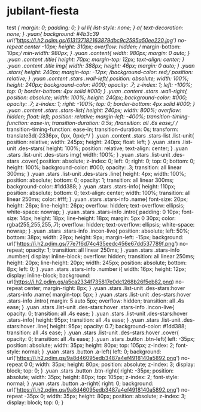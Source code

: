 # jubilant-fiesta
test
*{
	margin: 0;
	padding: 0;
}
ul li{
	list-style: none;
}
a{
	text-decoration: none;
}
.yuan{
	background: #4b3c39 url('https://i.h2.pdim.gs/613137182163879dbc9c2595a50ee220.jpg') 
	no-repeat center -10px;
    height: 310px;
    overflow: hidden;
/*    margin-bottom: 10px;*/
    min-width: 980px;
}
.yuan .content{
	width: 980px;
	margin: 0 auto;
}
.yuan .content .title{
	height: 70px;
	margin-top: 12px;
	text-align: center;
}
.yuan .content .title img{
    width: 388px;
    height: 46px;
    margin: 0 auto;
}
.yuan .stars{
	height: 240px;
	margin-top: -12px;
	/*background-color: red;*/
	position: relative;
}
.yuan .content .stars .wall-left{
	position: absolute;
    width: 100%;
    height: 240px;
    background-color: #000;
    opacity: .7;
    z-index: 1;
    left: -100%;
    top: 0;
    border-bottom: 4px solid #000;
}
.yuan .content .stars .wall-right{
	position: absolute;
    width: 100%;
    height: 240px;
    background-color: #000;
    opacity: .7;
    z-index: 1;
    right: -100%;
    top: 0;
    border-bottom: 4px solid #000;
}
.yuan .content .stars .stars-list{
    height: 240px;
    width: 800%;
    overflow: hidden;
    float: left;
    position: relative;
    margin-left: -400%;
    transition-timing-function: ease-in;
    transition-duration: 0.5s;
    /*transition: all .6s ease;*/
   /* transition-timing-function: ease-in;
    transition-duration: 0s;
    transform: translate3d(-2336px, 0px, 0px);*/
}
.yuan .content .stars .stars-list .list-unit{
	position: relative;
	width: 245px;
	height: 240px;
	float: left;
}
.yuan .stars .list-unit .des-stars{
	height: 100%;
    position: relative;
    text-align: center;
}
.yuan .stars .list-unit .des-stars img{
	width: 100%;
}
.yuan .stars .list-unit .des-stars .cover{
	position: absolute;
    z-index: 0;
    left: 0;
    right: 0;
    top: 0;
    bottom: 0;
	height: 100%;
	background-color: #000;
	opacity: .3;
	transition: all linear 300ms;
}
.yuan .stars .list-unit .des-stars .line{
	height: 4px;
    width: 100%;
    position: absolute;
    bottom: 0;
    opacity: 1;
    transition: all linear 300ms;
    background-color: #1dd388;
}
.yuan .stars .stars-info{
	height: 110px;
    position: absolute;
    bottom: 0;
    text-align: center;
    width: 100%;
    transition: all linear 250ms;
    color: #fff;
}
.yuan .stars .stars-info .name{
	font-size: 20px;
    height: 26px;
    line-height: 26px;
    overflow: hidden;
    text-overflow: ellipsis;
    white-space: nowrap;
}
.yuan .stars .stars-info .intro{
    padding: 0 10px;
    font-size: 14px;
    height: 18px;
    line-height: 18px;
    margin: 5px 0 30px;
    color: rgba(255,255,255,.7);
    overflow: hidden;
    text-overflow: ellipsis;
    white-space: nowrap;
}
.yuan .stars .stars-info .incon-live{
	position: absolute;
    left: 50%;
    bottom: 38px;
    width: 29px;
    height: 9px;
    margin-left: -15px;
    background: url('https://i.h2.pdim.gs/77e7f6d74c435eedc456e67dd537789f.png') no-repeat;
    opacity: 1;
    transition: all linear 250ms;
}
.yuan .stars .stars-info .number{
	display: inline-block;
    overflow: hidden;
    transition: all linear 250ms;
    height: 20px;
    line-height: 20px;
    width: 245px;
    position: absolute;
    bottom: 8px;
    left: 0;
}
.yuan .stars .stars-info .number i{
	width: 16px;
    height: 12px;
    display: inline-block;
    background: url(https://i.h2.pdim.gs/a5ca2334f735817e0dc1268b26f5eb82.png) no-repeat center;
    margin-right: 8px;
}
.yuan .stars .list-unit .des-stars:hover .stars-info .name{
	margin-top: 5px;
}
.yuan .stars .list-unit .des-stars:hover .stars-info .intro{
    margin: 5 auto 5px;
    overflow: hidden;
    transition:  all .4s ease;
}
.yuan .stars .list-unit .des-stars:hover .stars-info .incon-live{
	opacity: 0;
	transition: all .4s ease;
}
.yuan .stars .list-unit .des-stars:hover .stars-info{
    height: 95px;
    transition: all .4s ease;
}
.yuan .stars .list-unit .des-stars:hover  .line{
	height: 95px;
	opacity: 0.7;
	background-color: #1dd388;
	transition: all .4s ease;
}
.yuan .stars .list-unit .des-stars:hover .cover{
	opacity: 0;
	transition: all .4s ease;
}
.yuan .stars .button .btn-left{
	left: -35px;
    position: absolute;
    width: 35px;
    height: 80px;
    top: 105px;
    z-index: 2;
    font-style: normal;
}
.yuan .stars .button .a-left{
	left: 0;
    background: url('https://i.h2.pdim.gs/9a8d46095edb3487a4ef4918140a5892.png') 
    no-repeat 0 0;
	width: 35px;
    height: 80px;
    position: absolute;
    z-index: 3;
    display: block;
    top: 0;
}
.yuan .stars .button .btn-right{
	right: -35px;
    position: absolute;
    width: 35px;
    height: 80px;
    top: 105px;
    z-index: 2;
    font-style: normal;
}
.yuan .stars .button .a-right{
	right: 0;
    background: url('https://i.h2.pdim.gs/9a8d46095edb3487a4ef4918140a5892.png') 
    no-repeat -35px 0;
	width: 35px;
    height: 80px;
    position: absolute;
    z-index: 3;
    display: block;
    top: 0;
}

